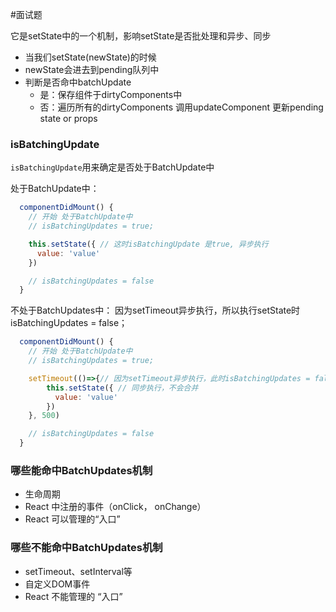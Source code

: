 #面试题 

它是setState中的一个机制，影响setState是否批处理和异步、同步


- 当我们setState(newState)的时候
- newState会进去到pending队列中
- 判断是否命中batchUpdate
	- 是：保存组件于dirtyComponents中
	- 否：遍历所有的dirtyComponents 调用updateComponent 更新pending state or props




### isBatchingUpdate

`isBatchingUpdate`用来确定是否处于BatchUpdate中


处于BatchUpdate中：
```js
  componentDidMount() {
    // 开始 处于BatchUpdate中
    // isBatchingUpdates = true;

    this.setState({ // 这时isBatchingUpdate 是true, 异步执行
      value: 'value'
    })

    // isBatchingUpdates = false
  }
```


不处于BatchUpdates中：
因为setTimeout异步执行，所以执行setState时isBatchingUpdates = false；
```js
  componentDidMount() {
    // 开始 处于BatchUpdate中
    // isBatchingUpdates = true;

    setTimeout(()=>{// 因为setTimeout异步执行，此时isBatchingUpdates = false
	    this.setState({ // 同步执行，不会合并
	      value: 'value'
	    })
    }, 500)

    // isBatchingUpdates = false
  }
```



### 哪些能命中BatchUpdates机制

- 生命周期
- React 中注册的事件（onClick， onChange）
- React 可以管理的“入口”


### 哪些不能命中BatchUpdates机制

- setTimeout、setInterval等
- 自定义DOM事件
- React 不能管理的 “入口”
